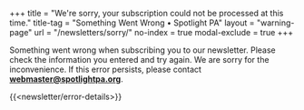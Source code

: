+++
title = "We're sorry, your subscription could not be processed at this time."
title-tag = "Something Went Wrong • Spotlight PA"
layout = "warning-page"
url = "/newsletters/sorry/"
no-index = true
modal-exclude = true
+++

Something went wrong when subscribing you to our newsletter. Please check the information you entered and try again. We are sorry for the inconvenience. If this error persists, please contact **<webmaster@spotlightpa.org>**.

{{<newsletter/error-details>}}
